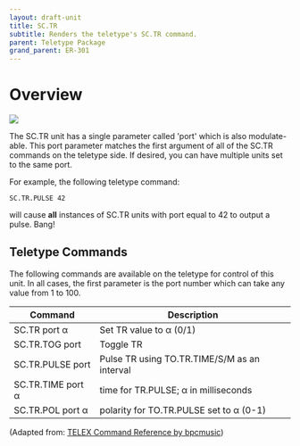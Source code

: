 ```yaml
---
layout: draft-unit
title: SC.TR
subtitle: Renders the teletype's SC.TR command.
parent: Teletype Package
grand_parent: ER-301
---
```


# Overview
<img src="https://forum.orthogonaldevices.com/uploads/default/original/2X/d/d87c687386295802a462c59e3469ffbbb140e837.png">

The SC.TR unit has a single parameter called 'port' which is also modulate-able.  This port parameter matches the first argument of all of the SC.TR commands on the teletype side.  If desired, you can have multiple units set to the same port.

For example, the following teletype command:

```
SC.TR.PULSE 42
```

will cause **all** instances of SC.TR units with port equal to 42 to output a pulse.  Bang!

## Teletype Commands
The following commands are available on the teletype for control of this unit.  In all cases, the first parameter is the port number which can take any value from 1 to 100. 

|Command|Description|
|---|---|
|SC.TR port α|Set TR value to α (0/1)|
|SC.TR.TOG port|Toggle TR|
|SC.TR.PULSE port|Pulse TR using TO.TR.TIME/S/M as an interval|
|SC.TR.TIME port α|time for TR.PULSE; α in milliseconds|
|SC.TR.POL port α|polarity for TO.TR.PULSE set to α (0-1)|

(Adapted from: [TELEX Command Reference by bpcmusic](https://github.com/bpcmusic/telex/blob/b0a876b0f63dc125395d47244a72916a25c4a087/commands.md))

